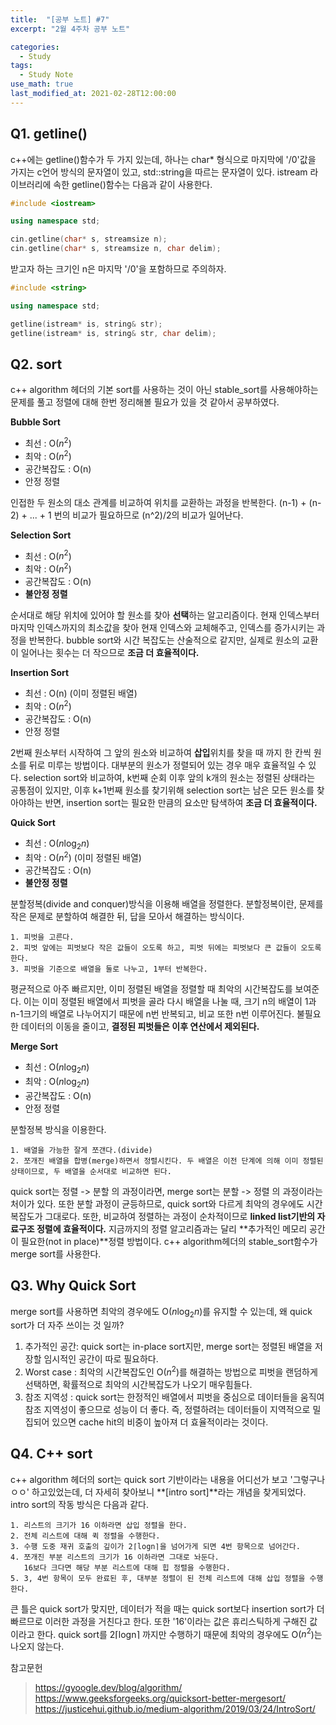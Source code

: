 ```yaml
---
title:  "[공부 노트] #7"
excerpt: "2월 4주차 공부 노트"

categories:
  - Study
tags:
  - Study Note
use_math: true
last_modified_at: 2021-02-28T12:00:00
---
```

## Q1. getline()
c++에는 getline()함수가 두 가지 있는데, 하나는 char* 형식으로 마지막에 '/0'값을 가지는 c언어 방식의 문자열이 있고, std::string을 따르는 문자열이 있다. istream 라이브러리에 속한 getline()함수는 다음과 같이 사용한다.
```c++
#include <iostream>

using namespace std;

cin.getline(char* s, streamsize n);
cin.getline(char* s, streamsize n, char delim);
```
받고자 하는 크기인 n은 마지막 '/0'을 포함하므로 주의하자.  
  

```c++
#include <string>

using namespace std;

getline(istream* is, string& str);
getline(istream* is, string& str, char delim);
```

## Q2. sort
c++ algorithm 헤더의 기본 sort를 사용하는 것이 아닌 stable_sort를 사용해야하는 문제를 풀고 정렬에 대해 한번 정리해볼 필요가 있을 것 같아서 공부하였다.  
  
**Bubble Sort**  
- 최선 : O($n^2$)
- 최악 : O($n^2$)
- 공간복잡도 : O(n)
- 안정 정렬

인접한 두 원소의 대소 관계를 비교하여 위치를 교환하는 과정을 반복한다. (n-1) + (n-2) + ... + 1 번의 비교가 필요하므로 (n^2)/2의 비교가 일어난다.  
  
**Selection Sort**  
- 최선 : O($n^2$)
- 최악 : O($n^2$)
- 공간복잡도 : O(n)
- **불안정 정렬**

순서대로 해당 위치에 있어야 할 원소를 찾아 **선택**하는 알고리즘이다. 현재 인덱스부터 마지막 인덱스까지의 최소값을 찾아 현재 인덱스와 교체해주고, 인덱스를 증가시키는 과정을 반복한다. bubble sort와 시간 복잡도는 산술적으로 같지만, 실제로 원소의 교환이 일어나는 횟수는 더 작으므로 **조금 더 효율적이다.** 
  
**Insertion Sort**  
- 최선 : O(n) (이미 정렬된 배열)
- 최악 : O($n^2$)
- 공간복잡도 : O(n)
- 안정 정렬

2번째 원소부터 시작하여 그 앞의 원소와 비교하여 **삽입**위치를 찾을 때 까지 한 칸씩 원소를 뒤로 미루는 방법이다. 대부분의 원소가 정렬되어 있는 경우 매우 효율적일 수 있다. selection sort와 비교하여, k번째 순회 이후 앞의 k개의 원소는 정렬된 상태라는 공통점이 있지만, 이후 k+1번째 원소를 찾기위해 selection sort는 남은 모든 원소를 찾아야하는 반면, insertion sort는 필요한 만큼의 요소만 탐색하여 **조금 더 효율적이다.**
  
**Quick Sort**  
- 최선 : O($n\log_{2}n$)
- 최악 : O($n^2$) (이미 정렬된 배열)
- 공간복잡도 : O(n)
- **불안정 정렬**

분할정복(divide and conquer)방식을 이용해 배열을 정렬한다. 분할정복이란, 문제를 작은 문제로 분할하여 해결한 뒤, 답을 모아서 해결하는 방식이다.
```
1. 피벗을 고른다.
2. 피벗 앞에는 피벗보다 작은 값들이 오도록 하고, 피벗 뒤에는 피벗보다 큰 값들이 오도록 한다.
3. 피벗을 기준으로 배열을 둘로 나누고, 1부터 반복한다.
```
평균적으로 아주 빠르지만, 이미 정렬된 배열을 정렬할 때 최악의 시간복잡도를 보여준다. 이는 이미 정렬된 배열에서 피벗을 골라 다시 배열을 나눌 때, 크기 n의 배열이 1과 n-1크기의 배열로 나누어지기 때문에 n번 반복되고, 비교 또한 n번 이루어진다. 불필요한 데이터의 이동을 줄이고, **결정된 피벗들은 이후 연산에서 제외된다.**

  
**Merge Sort**  
- 최선 : O($n\log_{2}n$)
- 최악 : O($n\log_{2}n$)
- 공간복잡도 : O(n)
- 안정 정렬

분할정복 방식을 이용한다.
```
1. 배열을 가능한 잘게 쪼갠다.(divide)
2. 쪼개진 배열을 합병(merge)하면서 정렬시킨다. 두 배열은 이전 단계에 의해 이미 정렬된 상태이므로, 두 배열을 순서대로 비교하면 된다.
```
quick sort는 정렬 -> 분할 의 과정이라면, merge sort는 분할 -> 정렬 의 과정이라는 처이가 있다. 또한 분할 과정이 균등하므로, quick sort와 다르게 최악의 경우에도 시간복잡도가 그대로다. 또한, 비교하여 정렬하는 과정이 순차적이므로 **linked list기반의 자료구조 정렬에 효율적이다.** 지금까지의 정렬 알고리즘과는 달리 **추가적인 메모리 공간이 필요한(not in place)**정렬 방법이다. c++ algorithm헤더의 stable_sort함수가 merge sort를 사용한다.  
  
## Q3. Why Quick Sort
merge sort를 사용하면 최악의 경우에도 O($n\log_{2}n$)를 유지할 수 있는데, 왜 quick sort가 더 자주 쓰이는 것 일까?

1. 추가적인 공간: quick sort는 in-place sort지만, merge sort는 정렬된 배열을 저장할 임시적인 공간이 따로 필요하다.
2. Worst case : 최악의 시간복잡도인 O($n^2$)를 해결하는 방법으로 피벗을 랜덤하게 선택하면, 확률적으로 최악의 시간복잡도가 나오기 매우힘들다. 
3. 참조 지역성 : quick sort는 한정적인 배열에서 피벗을 중심으로 데이터들을 움직여 참조 지역성이 좋으므로 성능이 더 좋다. 즉, 정렬하려는 데이터들이 지역적으로 밀집되어 있으면 cache hit의 비중이 높아져 더 효율적이라는 것이다. 

## Q4. C++ sort
c++ algorithm 헤더의 sort는 quick sort 기반이라는 내용을 어디선가 보고 '그렇구나 ㅇㅇ' 하고있었는데, 더 자세히 찾아보니 **[intro sort]**라는 개념을 찾게되었다. intro sort의 작동 방식은 다음과 같다.
```
1. 리스트의 크기가 16 이하라면 삽입 정렬을 한다.
2. 전체 리스트에 대해 퀵 정렬을 수행한다.
3. 수행 도중 재귀 호출의 깊이가 2⌈log⁡n⌉을 넘어가게 되면 4번 항목으로 넘어간다.
4. 쪼개진 부분 리스트의 크기가 16 이하라면 그대로 놔둔다.
   16보다 크다면 해당 부분 리스트에 대해 힙 정렬을 수행한다.
5. 3, 4번 항목이 모두 완료된 후, 대부분 정렬이 된 전체 리스트에 대해 삽입 정렬을 수행한다.
```
큰 틀은 quick sort가 맞지만, 데이터가 적을 때는 quick sort보다 insertion sort가 더 빠르므로 이러한 과정을 거친다고 한다. 또한 '16'이라는 값은 휴리스틱하게 구해진 값이라고 한다. quick sort를 2⌈log⁡n⌉ 까지만 수행하기 때문에 최악의 경우에도 O($n^2$)는 나오지 않는다.

참고문헌
> https://gyoogle.dev/blog/algorithm/  
https://www.geeksforgeeks.org/quicksort-better-mergesort/  
https://justicehui.github.io/medium-algorithm/2019/03/24/IntroSort/
